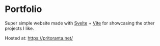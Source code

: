 # Portfolio

Super simple website made with [Svelte](https://svelte.dev/) + [Vite](https://vite.dev/) for showcasing the other projects I like.

Hosted at: https://pritoranta.net/
